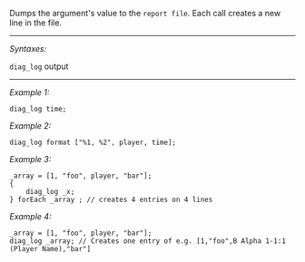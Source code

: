 Dumps the argument's value to the `report file`. Each call creates a new line in the file.


---
*Syntaxes:*

`diag_log`  output

---
*Example 1:*

```sqf
diag_log time;
```

*Example 2:*

```sqf
diag_log format ["%1, %2", player, time];
```

*Example 3:*

```sqf
_array = [1, "foo", player, "bar"];
{
	diag_log _x;
} forEach _array ; // creates 4 entries on 4 lines
```

*Example 4:*

```sqf
_array = [1, "foo", player, "bar"];
diag_log _array; // Creates one entry of e.g. [1,"foo",B Alpha 1-1:1 (Player Name),"bar"]
```